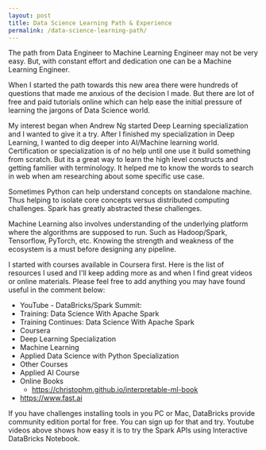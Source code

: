 ```yaml
---
layout: post
title: Data Science Learning Path & Experience
permalink: /data-science-learning-path/
---
```


The path from Data Engineer to Machine Learning Engineer may not be very easy. But, with constant effort and dedication one can be a Machine Learning Engineer.

When I started the path towards this new area there were hundreds of questions that made me anxious of the decision I made. But there are lot of free and paid tutorials online which can help ease the initial pressure of learning the jargons of Data Science world.

My interest began when Andrew Ng started Deep Learning specialization and I wanted to give it a try. After I finished my specialization in Deep Learning, I wanted to dig deeper into AI/Machine learning world. Certification or specialization is of no help until one use it build something from scratch. But its a great way to learn the high level constructs and getting familier with terminology. It helped me to know the words to search in web when am researching about some specific use case.

Sometimes Python can help understand concepts on standalone machine. Thus helping to isolate core concepts versus distributed computing challenges. Spark has greatly abstracted these challenges.

Machine Learning also involves understanding of the underlying platform where the algorithms are supposed to run. Such as Hadoop/Spark, Tensorflow, PyTorch, etc. Knowing the strength and weakness of the ecosystem is a must before designing any pipeline.

I started with courses available in Coursera first. Here is the list of resources I used and I'll keep adding more as and when I find great videos or online materials. Please feel free to add anything you may have found useful in the comment below:

- YouTube - DataBricks/Spark Summit:
- Training: Data Science With Apache Spark
- Training Continues: Data Science With Apache Spark
- Coursera
- Deep Learning Specialization
- Machine Learning
- Applied Data Science with Python Specialization
- Other Courses
- Applied AI Course
- Online Books
  - https://christophm.github.io/interpretable-ml-book
- https://www.fast.ai

If you have challenges installing tools in you PC or Mac, DataBricks provide community edition portal for free. You can sign up for that and try. Youtube videos above shows how easy it is to try the Spark APIs using Interactive DataBricks Notebook.

